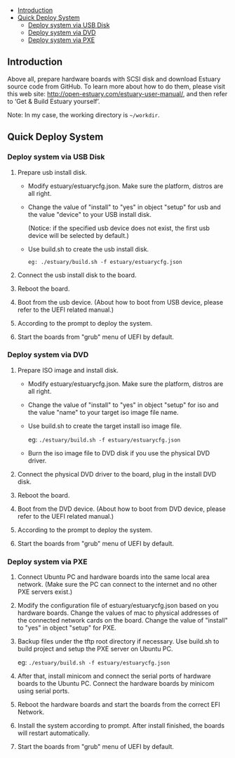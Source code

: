 
* [Introduction](#1)
* [Quick Deploy System](#2)
   * [Deploy system via USB Disk](#2.1)
   * [Deploy system via DVD](#2.2)
   * [Deploy system via PXE](#2.3)

<h2 id="1">Introduction</h2>

Above all, prepare hardware boards with SCSI disk and download Estuary source code from GitHub.
To learn more about how to do them, please visit this web site: http://open-estuary.com/estuary-user-manual/, and then refer to ‘Get & Build Estuary yourself’.

Note: In my case, the working directory is `~/workdir`.

<h2 id="2">Quick Deploy System</h2>
<h3 id="2.1">Deploy system via USB Disk</h3>

1. Prepare usb install disk.
    * Modify estuary/estuarycfg.json. Make sure the platform, distros are all right.
    
    * Change the value of "install" to "yes" in object "setup" for usb and the value "device" to your USB install disk.
    
       (Notice: if the specified usb device does not exist, the first usb device will be selected by default.)

    * Use build.sh to create the usb install disk.
    
       `eg: ./estuary/build.sh -f estuary/estuarycfg.json`

2. Connect the usb install disk to the board.

3. Reboot the board.

4. Boot from the usb device. (About how to boot from USB device, please refer to the UEFI related manual.)

5. According to the prompt to deploy the system.

6. Start the boards from "grub" menu of UEFI by default.

<h3 id="2.2">Deploy system via DVD</h3>

1. Prepare ISO image and install disk.
   * Modify estuary/estuarycfg.json. Make sure the platform, distros are all right.

   * Change the value of "install" to "yes" in object "setup" for iso and the value "name" to your target iso image file name.
  
   * Use build.sh to create the target install iso image file.

       eg: `./estuary/build.sh -f estuary/estuarycfg.json`

   * Burn the iso image file to DVD disk if you use the physical DVD driver.

2. Connect the physical DVD driver to the board, plug in the install DVD disk.

3. Reboot the board.

4. Boot from the DVD device. (About how to boot from DVD device, please refer to the UEFI related manual.)

5. According to the prompt to deploy the system.

6. Start the boards from "grub" menu of UEFI by default.

<h3 id="2.3">Deploy system via PXE</h3>

1. Connect Ubuntu PC and hardware boards into the same local area network. (Make sure the PC can connect to the internet and no other PXE servers exist.)

2. Modify the configuration file of estuary/estuarycfg.json based on you hardware boards. Change the values of mac to physical addresses of the connected network cards on the board. Change the value of "install" to "yes" in object "setup" for PXE.

3. Backup files under the tftp root directory if necessary. Use build.sh to build project and setup the PXE server on Ubuntu PC.

   eg: `./estuary/build.sh -f estuary/estuarycfg.json`

4. After that, install minicom and connect the serial ports of hardware boards to the Ubuntu PC. Connect the hardware boards by minicom using serial ports.

5. Reboot the hardware boards and start the boards from the correct EFI Network.

6. Install the system according to prompt. After install finished, the boards will restart automatically.

7. Start the boards from "grub" menu of UEFI by default.

